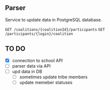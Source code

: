 ## Parser

Service to update data in PostgreSQL database.

`GET /coalitions/{coalitionId}/participants`
`GET /participants/{login}/coalition`

## TO DO
- [x] connection to school API
- [ ] parser data via API
- [ ] upd data in DB
    - [ ] sometimes update tribe members
    - [ ] update memeber statuses
